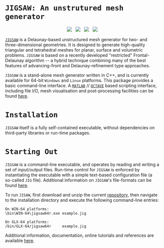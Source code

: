 # `JIGSAW: An unstrutured mesh generator`

<p align="center">
  <img src = "../master/img/bunny-TRIA3-1.png"> &nbsp
  <img src = "../master/img/bunny-TRIA3-2.png"> &nbsp
  <img src = "../master/img/bunny-TRIA3-3.png"> &nbsp
  <img src = "../master/img/bunny-TRIA4-3.png">
</p>

<a href="https://sites.google.com/site/dengwirda/jigsaw">`JIGSAW`</a> is a Delaunay-based unstructured mesh generator for two- and three-dimensional geometries. It is designed to generate high-quality triangular and tetrahedral meshes for planar, surface and volumetric problems. `JIGSAW` is based on a recently developed "restricted" Frontal-Delaunay algorithm -- a hybrid technique combining many of the best features of advancing-front and Delaunay-refinement type approaches.

`JIGSAW` is a stand-alone mesh generator written in C++, and is currently available for 64-bit `Windows` and `Linux` platforms. This package provides a basic command-line interface. A <a href="http://www.mathworks.com">`MATLAB`</a> // <a href="http://www.gnu.org/software/octave">`OCTAVE`</a> based scripting interface, including file I/O, mesh visualisation and post-processing facilities can be found <a href="">here</a>.

# `Installation`

`JIGSAW` itself is a fully self-contained executable, without dependencies on third-party libraries or run-time packages. 

# `Starting Out`

`JIGSAW` is a command-line executable, and operates by reading and writing a set of input/output files. Run-time control for `JIGSAW` is enforced by instantiating the executable with a simple text-based configuration file (a so-called `JIG` file). Additional information on `JIGSAW`'s file-formats can be found <a href="http://sites.google.com/site/dengwirda/jigsaw/jigsaw-documentation">here</a>.

To run `JISAW`, first download and unzip the current <a href="../master/archive/master.zip">repository</a>, then navigate to the installation directory and execute the following command-line entries:
````
On WIN-64 platforms:
\bin\WIN-64\jigsaw64r.exe example.jig

On GLX-64 platforms:
/bin/GLX-64/jigsaw64r     example.jig
````
Additional information, documentation, online tutorials and references are available <a href="http://sites.google.com/site/dengwirda/jigsaw">here</a>.


